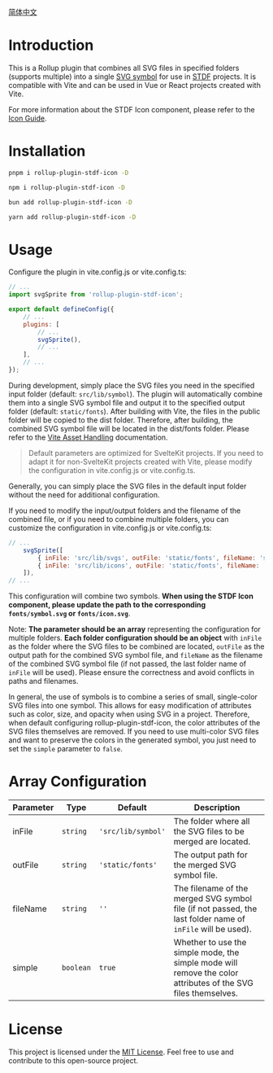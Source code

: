 [简体中文](https://github.com/any-tdf/stdf/blob/main/packages/rollup-plugin-stdf-icon/README_CN.md)

# Introduction

This is a Rollup plugin that combines all SVG files in specified folders (supports multiple) into a single [SVG symbol](https://developer.mozilla.org/en-US/docs/Web/SVG/Element/symbol) for use in [STDF](https://stdf.design) projects. It is compatible with Vite and can be used in Vue or React projects created with Vite.

For more information about the STDF Icon component, please refer to the [Icon Guide](https://stdf.design/#/components?nav=icon&tab=2).

# Installation

<!-- :::code-groups -->
<!-- pnpm -->
```sh
pnpm i rollup-plugin-stdf-icon -D
```
<!-- :: -->
<!-- npm -->
```sh
npm i rollup-plugin-stdf-icon -D
```
<!-- :: -->
<!-- bun -->
```sh
bun add rollup-plugin-stdf-icon -D
```
<!-- :: -->
<!-- yarn -->
```sh
yarn add rollup-plugin-stdf-icon -D
```
<!-- ::: -->

# Usage

Configure the plugin in vite.config.js or vite.config.ts:

```js
// ...
import svgSprite from 'rollup-plugin-stdf-icon';

export default defineConfig({
	// ...
	plugins: [
		// ...
		svgSprite(),
		// ...
	],
	// ...
});
```

During development, simply place the SVG files you need in the specified input folder (default: `src/lib/symbol`). The plugin will automatically combine them into a single SVG symbol file and output it to the specified output folder (default: `static/fonts`). After building with Vite, the files in the public folder will be copied to the dist folder. Therefore, after building, the combined SVG symbol file will be located in the dist/fonts folder. Please refer to the [Vite Asset Handling](https://vitejs.dev/guide/assets.html#the-public-directory) documentation.

> Default parameters are optimized for SvelteKit projects. If you need to adapt it for non-SvelteKit projects created with Vite, please modify the configuration in vite.config.js or vite.config.ts.

Generally, you can simply place the SVG files in the default input folder without the need for additional configuration.

If you need to modify the input/output folders and the filename of the combined file, or if you need to combine multiple folders, you can customize the configuration in vite.config.js or vite.config.ts:

```javascript
// ...
    svgSprite([
        { inFile: 'src/lib/svgs', outFile: 'static/fonts', fileName: 'symbol' },
        { inFile: 'src/lib/icons', outFile: 'static/fonts', fileName: 'icon' },
    ]),
// ...
```

This configuration will combine two symbols. **When using the STDF Icon component, please update the path to the corresponding `fonts/symbol.svg` or `fonts/icon.svg`**.

Note: **The parameter should be an array** representing the configuration for multiple folders. **Each folder configuration should be an object** with `inFile` as the folder where the SVG files to be combined are located, `outFile` as the output path for the combined SVG symbol file, and `fileName` as the filename of the combined SVG symbol file (if not passed, the last folder name of `inFile` will be used). Please ensure the correctness and avoid conflicts in paths and filenames.

In general, the use of symbols is to combine a series of small, single-color SVG files into one symbol. This allows for easy modification of attributes such as color, size, and opacity when using SVG in a project. Therefore, when default configuring rollup-plugin-stdf-icon, the color attributes of the SVG files themselves are removed. If you need to use multi-color SVG files and want to preserve the colors in the generated symbol, you just need to set the `simple` parameter to `false`.

# Array Configuration

| Parameter | Type   | Default          | Description                                                                                                   |
| --------- | ------ | ---------------- | ------------------------------------------------------------------------------------------------------------- |
| inFile    | `string` | `'src/lib/symbol'` | The folder where all the SVG files to be merged are located.                                                  |
| outFile   | `string` | `'static/fonts'`   | The output path for the merged SVG symbol file.                                                               |
| fileName  | `string` | `''`               | The filename of the merged SVG symbol file (if not passed, the last folder name of `inFile` will be used).    |
| simple    | `boolean` | `true`             | Whether to use the simple mode, the simple mode will remove the color attributes of the SVG files themselves. |

# License

This project is licensed under the [MIT License](https://github.com/any-tdf/stdf/blob/main/LICENSE). Feel free to use and contribute to this open-source project.
